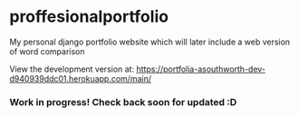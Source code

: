# proffesionalportfolio
My personal django portfolio website which will later include a web version of word comparison

View the development version at: https://portfolia-asouthworth-dev-d940939ddc01.herokuapp.com/main/

### Work in progress! Check back soon for updated :D 
